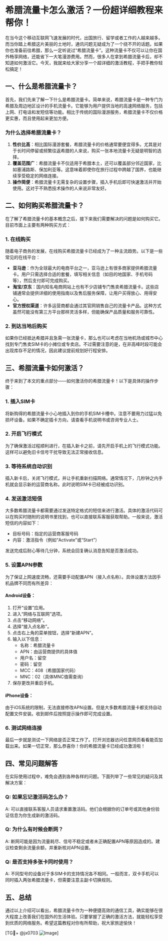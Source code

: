 # 希腊流量卡怎么激活？一份超详细教程来帮你！

在当今这个移动互联网飞速发展的时代，出国旅行、留学或者工作的人越来越多。而当你踏上希腊这片美丽的土地时，通讯问题无疑成为了一个绕不开的话题。如果你也准备前往希腊，那么一定听说过“希腊流量卡”。这种流量卡不仅可以让你在国外畅享网络，还能省下一大笔漫游费用。然而，很多人在拿到希腊流量卡后，却不知道如何激活它。今天，我就来给大家分享一个超详细的激活教程，手把手教你轻松搞定！

## 一、什么是希腊流量卡？

首先，我们先来了解一下什么是希腊流量卡。简单来说，希腊流量卡是一种专门为希腊及周边地区设计的手机流量卡。它能够为用户提供当地的高速网络服务，包括上网、打电话和发短信等功能。相比于传统的国际漫游服务，希腊流量卡不仅价格更实惠，而且使用起来更加方便。

### 为什么选择希腊流量卡？

1. **性价比高**：相比国际漫游套餐，希腊流量卡的价格通常要便宜得多。尤其是对于长时间停留或频繁往返希腊的人来说，购买一张本地流量卡无疑是明智的选择。
2. **覆盖范围广**：希腊流量卡不仅适用于希腊本土，还可以覆盖部分邻近国家，比如塞浦路斯、保加利亚等。这意味着即使你在旅行过程中跨越了国界，也能继续享受稳定的网络连接。
3. **操作简便**：希腊流量卡无需复杂的设置步骤，插入手机后即可快速激活并开始使用。这对于不熟悉技术操作的人来说非常友好。

## 二、如何购买希腊流量卡？

在了解了希腊流量卡的基本概念之后，接下来我们需要解决的问题是如何购买它。目前市面上主要有两种购买方式：

### 1. 在线购买

随着电子商务的发展，在线购买希腊流量卡已经成为了一种主流趋势。以下是一些常见的在线平台：

- **亚马逊**：作为全球最大的电商平台之一，亚马逊上有很多商家提供希腊流量卡。用户只需选择合适的套餐，填写相关信息（如目的地国家、手机号码等），然后支付即可完成购买。
- **淘宝/京东**：国内知名电商网站上也有不少店铺专门售卖希腊流量卡。这些店铺通常会提供详细的使用指南以及售后服务保障，让用户买得放心、用得安心。
- **官方授权渠道**：许多运营商都会通过其官网销售自己的流量卡产品。这种方式虽然可能没有第三方平台那样灵活多样，但能确保产品质量和服务可靠性。

### 2. 到达当地后购买

如果你已经抵达希腊并且急需一张流量卡，那么也可以考虑在当地机场或城市中心找到专门售卖SIM卡的小摊位或专卖店。不过需要注意的是，在非高峰时段可能会出现库存不足的情况，因此建议提前规划好行程安排。

## 三、希腊流量卡如何激活？

终于来到了本文的重点部分——如何激活你的希腊流量卡！以下是具体的操作步骤：

### 1. 插入SIM卡

将新购得的希腊流量卡小心地插入到你的手机SIM卡槽中。注意不要用力过猛以免损坏设备。如果不确定插卡方向，请查看手机说明书或咨询专业人士。

### 2. 开启飞行模式

为了确保激活过程顺利进行，在插入新卡之前，请先开启手机上的飞行模式功能。这样可以避免旧卡信号干扰导致无法正常接收信息。

### 3. 等待系统自动识别

插入新卡后，关闭飞行模式，并让手机重新扫描网络。通常情况下，几秒钟之内手机就会显示新的运营商名称。此时说明SIM卡已经被成功识别。

### 4. 发送激活短信

大多数希腊流量卡都需要通过发送特定格式的短信来进行激活。具体的激活代码可以在购买时随附的说明书里找到，也可以直接联系客服获取帮助。一般来说，激活短信的内容如下：
- 目标号码：指定的运营商客服号码
- 内容：激活指令（例如“Activate”或“Start”）

发送完成后耐心等待几分钟，系统会回复确认消息告知是否激活成功。

### 5. 设置APN参数

为了保证上网速度流畅，还需要手动配置APN（接入点名称）。具体设置方法因手机品牌不同而有所差异：

#### Android设备：
1. 打开“设置”应用。
2. 进入“网络与互联网”选项。
3. 点击“移动网络”。
4. 选择“接入点名称”。
5. 点击右上角的菜单按钮，选择“新建APN”。
6. 输入以下信息：
   - 名称：希腊流量卡
   - APN：由运营商提供的具体值
   - 用户名：留空
   - 密码：留空
   - MCC：408（希腊国家代码）
   - MNC：02（具体MNC值需查询）
7. 保存更改并重启手机。

#### iPhone设备：
由于iOS系统的限制，无法直接修改APN设置。但是大多数希腊流量卡都支持自动配置文件安装。收到邮件后按照提示操作即可完成设置。

### 6. 测试网络连接

最后一步就是测试一下网络是否正常工作了。打开浏览器访问任意网页看看能否加载出来。如果一切正常，那么恭喜你！你的希腊流量卡已经成功激活啦！

## 四、常见问题解答

在实际使用过程中，难免会遇到各种各样的问题。下面列举了一些常见的疑问及其解决方案：

### Q: 如果忘记激活码怎么办？
A: 可以直接联系客服人员请求重置激活码。他们会根据你的订单号或其他身份验证信息为你生成新的激活码。

### Q: 为什么有时候会断网？
A: 断网可能是因为流量耗尽、信号不稳定或者未正确配置APN等原因造成的。建议检查剩余流量余额，并重新核对APN设置。

### Q: 是否支持多张卡同时使用？
A: 不同型号的设备对于多SIM卡的支持情况各不相同。一般而言，双卡手机可以同时插入两张希腊流量卡，但需要注意主副卡切换规则。

## 五、总结

通过以上介绍可以看出，希腊流量卡作为一种便捷高效的通信工具，确实能够在很大程度上改善我们在国外的生活体验。只要掌握了正确的激活方法，就能轻松享受到优质的网络服务。希望这篇教程对你有所帮助，祝大家旅途愉快！

[TG💪+ @jx0703 ![Image](https://github.com/user-attachments/assets/dbca1d08-cadb-493c-b0ec-ad6f7a83f270)]